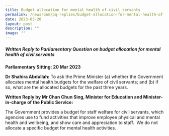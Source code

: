 ```yaml
---
title: Budget allocation for mental health of civil servants
permalink: /newsroom/pq-replies/budget-allocation-for-mental-health-of-civil-servants/
date: 2023-03-20
layout: post
description: ""
image: ""
---
```

##### Written Reply to Parliamentary Question on budget allocation for mental health of civil servants

**Parliamentary Sitting: 20 Mar 2023**  
  
**Dr Shahira Abdullah:** To ask the Prime Minister (a) whether the Government allocates mental health budgets for the welfare of civil servants; and (b) if so, what are the allocated budgets for the past three years.  
  
**Written Reply by Mr Chan Chun Sing, Minister for Education and Minister-in-charge of the Public Service:**  
  
The Government provides a budget for staff welfare for civil servants, which agencies use to fund activities that improve employee physical and mental health and wellbeing, and show care and appreciation to staff.  We do not allocate a specific budget for mental health activities.